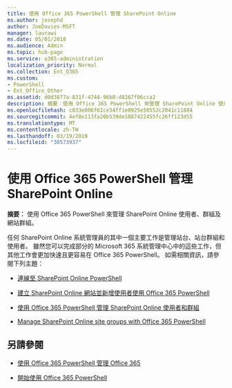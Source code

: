 ```yaml
---
title: 使用 Office 365 PowerShell 管理 SharePoint Online
ms.author: josephd
author: JoeDavies-MSFT
manager: laurawi
ms.date: 05/01/2018
ms.audience: Admin
ms.topic: hub-page
ms.service: o365-administration
localization_priority: Normal
ms.collection: Ent_O365
ms.custom:
- PowerShell
- Ent_Office_Other
ms.assetid: d0d3877a-831f-4744-96b0-d8167f06cca2
description: 摘要︰使用 Office 365 PowerShell 來管理 SharePoint Online 使用者、群組及網站群組。
ms.openlocfilehash: c033e006f61ce34ff1e8925e50552c2041c11884
ms.sourcegitcommit: 4ef8e113fa20b539de1087422455fc26ff123d55
ms.translationtype: MT
ms.contentlocale: zh-TW
ms.lasthandoff: 03/19/2019
ms.locfileid: "30573937"
---
```

# <a name="manage-sharepoint-online-with-office-365-powershell"></a>使用 Office 365 PowerShell 管理 SharePoint Online

 **摘要︰** 使用 Office 365 PowerShell 來管理 SharePoint Online 使用者、群組及網站群組。
  
任何 SharePoint Online 系統管理員的其中一個主要工作是管理站台、站台群組和使用者。 雖然您可以完成部分的 Microsoft 365 系統管理中心中的這些工作，但其他工作會更加快速且更容易在 Office 365 PowerShell。 如需相關資訊，請參閱下列主題：

- [連線至 SharePoint Online PowerShell](https://docs.microsoft.com/en-us/powershell/sharepoint/sharepoint-online/connect-sharepoint-online?view=sharepoint-ps)
  
- [建立 SharePoint Online 網站並新增使用者使用 Office 365 PowerShell](create-sharepoint-sites-and-add-users-with-powershell.md)
    
- [使用 Office 365 PowerShell 管理 SharePoint Online 使用者和群組](manage-sharepoint-users-and-groups-with-powershell.md)
    
- [Manage SharePoint Online site groups with Office 365 PowerShell](manage-sharepoint-site-groups-with-powershell.md)
    
## <a name="see-also"></a>另請參閱

- [使用 Office 365 PowerShell 管理 Office 365](manage-office-365-with-office-365-powershell.md)

- [開始使用 Office 365 PowerShell](getting-started-with-office-365-powershell.md)

